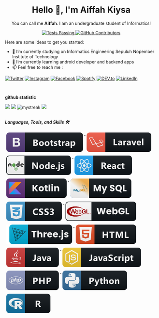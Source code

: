<div align="center">
   <h1>Hello 👋, I'm Aiffah Kiysa  </h1>

You can call me **Aiffah**. I am an undergraduate student of Informatics!

 <p align="center">
    <a href="https://github.com/aiffahkiysa/github-readme-stats/actions">
      <img alt="Tests Passing" src="https://github.com/anuraghazra/github-readme-stats/workflows/Test/badge.svg" />
    </a>
    <a href="https://github.com/aiffahkiysa/github-readme-stats/graphs/contributors">
      <img alt="GitHub Contributors" src="https://img.shields.io/github/contributors/aiffahkiysa/github-readme-stats" />
    </a>
  </p>

</div>
  
Here are some ideas to get you started:

- 🔭 I’m currently studying on Informatics Engineering Sepuluh Nopember Institute of Technology
- 🌱 I’m currently learning android developer and backend apps
- 📫 Feel free to reach me :
<p>
  <a href="https://twitter.com/kiysawf" target="_blank"><img src="https://img.shields.io/badge/Twitter-%230077B5.svg?&style=flat-square&logo=Twitter&logoColor=white" alt="Twitter"></a>
  <a href="https://www.instagram.com/aiffah.kw" target="_blank"><img src="https://img.shields.io/badge/Instagram-%23E4405F.svg?&style=flat-square&logo=instagram&logoColor=white" alt="Instagram"></a>
  <a href="https://www.facebook.com/aiffah.kiysawaafi" target="_blank"><img src="https://img.shields.io/badge/Facebook-%231877F2.svg?&style=flat-square&logo=facebook&logoColor=white" alt="Facebook"></a>
  <a href="https://open.spotify.com/playlist/" target="_blank"><img src="https://img.shields.io/badge/Spotify-%231ED760.svg?&style=flat-square&logo=spotify&logoColor=white" alt="Spotify"></a>
  <a href="https://dev.to/aiffahkiysa" target="_blank"><img src="https://img.shields.io/badge/DEV-%230A0A0A.svg?&style=flat-square&logo=DEV.to&logoColor=white" alt="DEV.to"></a>
  <a href="https://www.linkedin.com/in/aiffah-kiysa-waafi" target="_blank"><img src="https://img.shields.io/badge/LinkedIn-%230077B5.svg?&style=flat-square&logo=linkedin&logoColor=white" alt="LinkedIn"></a>
</p>
<br>

**github statistic**

<div>
  <img height="150" src="https://github-readme-stats.vercel.app/api?username=AiffahKiysa&show_icons=true&theme=algolia&count_private=true" />
  <img height="150" src="https://github-readme-stats.vercel.app/api/top-langs/?username=Aiffahkiysa&layout=compact&theme=algolia&langs_count=6" />

  <img height="165" src="https://github-readme-streak-stats.herokuapp.com/?user=aiffahkiysa&theme=algolia" alt="mystreak"/>
  
  <img height="165" src="https://github-profile-trophy.vercel.app/?username=AiffahKiysa&theme=algolia&margin-w=15&margin-h=15&row=2&column=4" />
</div>
<br>

<!-- **github contribution**
<div>

![Snake animation](https://github.com/aiffahkiysa/github-readme/blob/output/github-contribution-snake.svg)
</div> -->

***Languages, Tools, and Skills 🛠***
<div>
 <a href="#">
    <img src="svg/dev/frameworks/bootstrap.svg" alt="bootstrap" style="vertical-align:top; margin:6px 4px">
  </a>  
   <a href="#">
    <img src="svg/dev/frameworks/laravel.svg" alt="laravel" style="vertical-align:top; margin:6px 4px">
  </a>  
   <a href="#">
    <img src="svg/dev/frameworks/nodejs.svg" alt="nodejs" style="vertical-align:top; margin:6px 4px">
  </a>  
   <a href="#">
    <img src="svg/dev/frameworks/react.svg" alt="react" style="vertical-align:top; margin:6px 4px">
  </a>  
  <a href="#">
    <img src="svg/dev/languages/Kotlin.svg" alt="kotlin" style="vertical-align:top; margin:6px 4px">
  </a>   
  <a href="#">
    <img src="svg/dev/languages/MySQL.svg" alt="mysql" style="vertical-align:top; margin:6px 4px">
  </a>  
  <a href="#">
    <img src="svg/dev/languages/css3.svg" alt="css3" style="vertical-align:top; margin:6px 4px">
  </a>  
  <a href="#">
    <img src="svg/dev/languages/webgl.svg" alt="webgl" style="vertical-align:top; margin:6px 4px">
  </a>  
  <a href="#">
    <img src="svg/dev/languages/threejs.svg" alt="threejs" style="vertical-align:top; margin:6px 4px">
  </a> 
  <a href="#">
    <img src="svg/dev/languages/html.svg" alt="html" style="vertical-align:top; margin:6px 4px">
  </a>  
  <a href="#">
    <img src="svg/dev/languages/java.svg" alt="java" style="vertical-align:top; margin:6px 4px">
  </a>  
  <a href="#">
    <img src="svg/dev/languages/js.svg" alt="js" style="vertical-align:top; margin:6px 4px">
  </a>  
  <a href="#">
    <img src="svg/dev/languages/php.svg" alt="php" style="vertical-align:top; margin:6px 4px">
  </a>  
  <a href="#">
    <img src="svg/dev/languages/python.svg" alt="python" style="vertical-align:top; margin:6px 4px">
  </a>  
  <a href="#">
    <img src="svg/dev/languages/r.svg" alt="r" style="vertical-align:top; margin:6px 4px">
  </a> 
</div>
